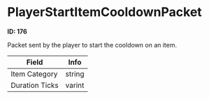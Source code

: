 # PlayerStartItemCooldownPacket

**ID: 176**  

Packet sent by the player to start the cooldown on an item.

<table><thead><tr><th>Field</th><th>Info</th></tr></thead><tbody>
<tr><td>Item Category</td><td>string</td></tr>
<tr><td>Duration Ticks</td><td>varint</td></tr>
</tbody></table>
